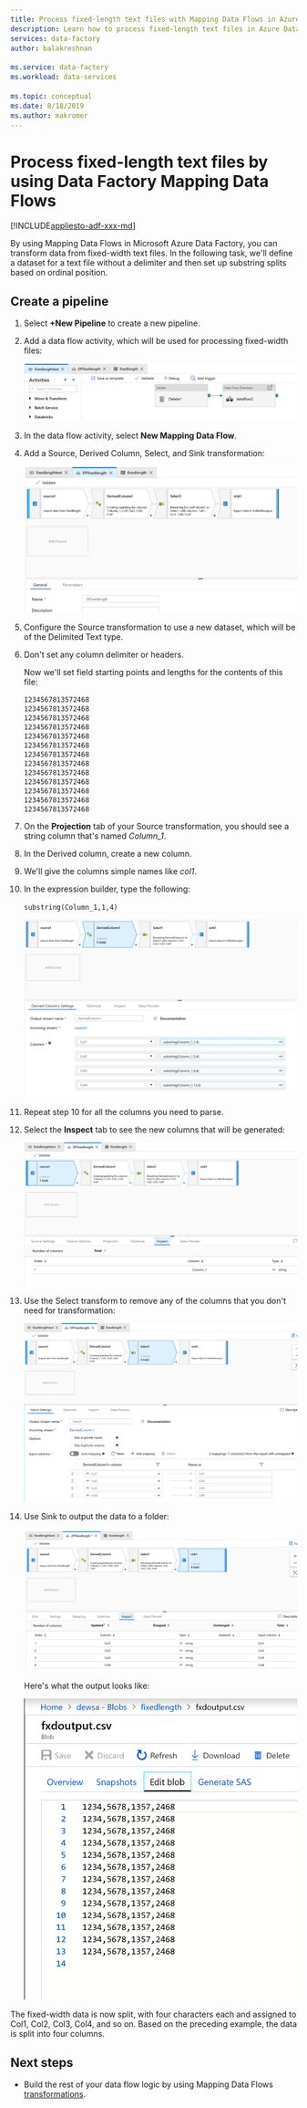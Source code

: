 ```yaml
---
title: Process fixed-length text files with Mapping Data Flows in Azure Data Factory
description: Learn how to process fixed-length text files in Azure Data Factory using Mapping Data Flows.
services: data-factory
author: balakreshnan

ms.service: data-factory
ms.workload: data-services

ms.topic: conceptual
ms.date: 8/18/2019
ms.author: makromer
---
```


# Process fixed-length text files by using Data Factory Mapping Data Flows

[!INCLUDE[appliesto-adf-xxx-md](includes/appliesto-adf-xxx-md.md)]

By using Mapping Data Flows in Microsoft Azure Data Factory, you can transform data from fixed-width text files. In the following task, we'll define a dataset for a text file without a delimiter and then set up substring splits based on ordinal position.

## Create a pipeline

1. Select **+New Pipeline** to create a new pipeline.

2. Add a data flow activity, which will be used for processing fixed-width files:

    ![Fixed Width Pipeline](media/data-flow/fwpipe.png)

3. In the data flow activity, select **New Mapping Data Flow**.

4. Add a Source, Derived Column, Select, and Sink transformation:

    ![Fixed Width Data Flow](media/data-flow/fw2.png)

5. Configure the Source transformation to use a new dataset, which will be of the Delimited Text type.

6. Don't set any column delimiter or headers.

   Now we'll set field starting points and lengths for the contents of this file:

    ```
    1234567813572468
    1234567813572468
    1234567813572468
    1234567813572468
    1234567813572468
    1234567813572468
    1234567813572468
    1234567813572468
    1234567813572468
    1234567813572468
    1234567813572468
    1234567813572468
    1234567813572468
    ```

7. On the **Projection** tab of your Source transformation, you should see a string column that's named *Column_1*.

8. In the Derived column, create a new column.

9. We'll give the columns simple names like *col1*.

10. In the expression builder, type the following:

    ```substring(Column_1,1,4)```

    ![derived column](media/data-flow/fwderivedcol1.png)

11. Repeat step 10 for all the columns you need to parse.

12. Select the **Inspect** tab to see the new columns that will be generated:

    ![inspect](media/data-flow/fwinspect.png)

13. Use the Select transform to remove any of the columns that you don't need for transformation:

    ![select transformation](media/data-flow/fwselect.png)

14. Use Sink to output the data to a folder:

    ![fixed width sink](media/data-flow/fwsink.png)

    Here's what the output looks like:

    ![fixed width output](media/data-flow/fxdoutput.png)

  The fixed-width data is now split, with four characters each and assigned to Col1, Col2, Col3, Col4, and so on. Based on the preceding example, the data is split into four columns.

## Next steps

* Build the rest of your data flow logic by using Mapping Data Flows [transformations](concepts-data-flow-overview.md).
